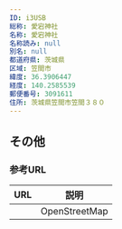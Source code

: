 ```yaml
---
ID: i3USB
総称: 愛宕神社
名称: 愛宕神社
名称読み: null
別名: null
都道府県: 茨城県
区域: 笠間市
緯度: 36.3906447
経度: 140.2585539
郵便番号: 3091611
住所: 茨城県笠間市笠間３８０
---
```


## その他

### 参考URL

| URL | 説明          |
| --- | ------------- |
|     | OpenStreetMap |

